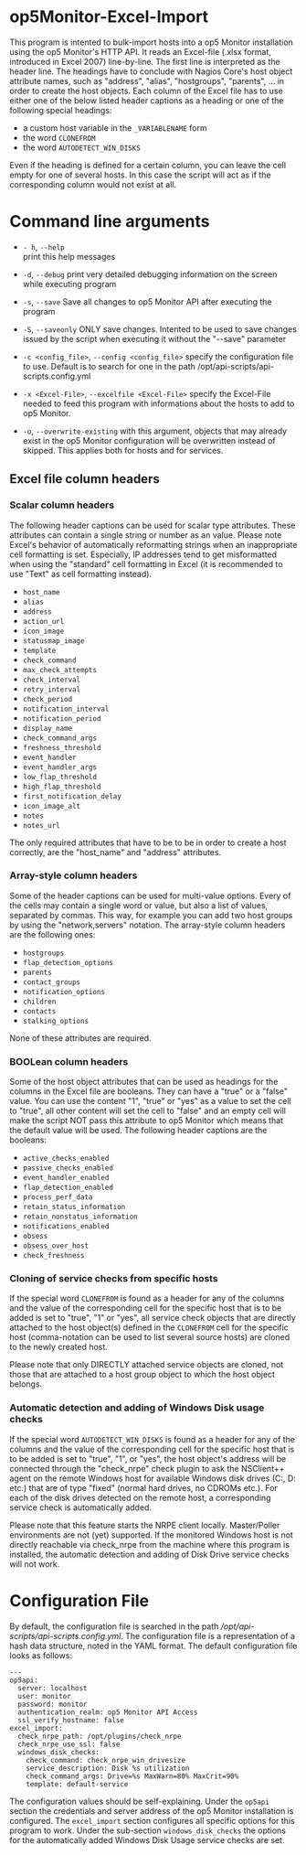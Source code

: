 op5Monitor-Excel-Import
=======================

This program is intented to bulk-import hosts into a op5 Monitor installation using the op5 Monitor's HTTP API. It reads an Excel-file (.xlsx format, introduced in Excel 2007) line-by-line. The first line is interpreted as the header line. The headings have to conclude with Nagios Core's host object attribute names, such as "address", "alias", "hostgroups", "parents", ... in order to create the host objects. Each column of the Excel file has to use either one of the below listed header captions as a heading or one of the following special headings:

- a custom host variable in the `_VARIABLENAME` form
- the word `CLONEFROM`
- the word `AUTODETECT_WIN_DISKS`

Even if the heading is defined for a certain column, you can leave the cell empty for one of several hosts. In this case the script will act as if the corresponding column would not exist at all.


# Command line arguments

- `- h`, `--help`   
	print this help messages

- `-d`, `--debug`
	print very detailed debugging information on the screen while executing program

- `-s`, `--save`
	Save all changes to op5 Monitor API after executing the program

- `-S`, `--saveonly`
	ONLY save changes. Intented to be used to save changes issued by the script
	when executing it without the "--save" parameter

- `-c <config_file>`, `--config <config_file>`
	specify the configuration file to use. Default is to search for one in the path
	/opt/api-scripts/api-scripts.config.yml

- `-x <Excel-File>`, `--excelfile <Excel-File>`
	specify the Excel-File needed to feed this program with informations about the hosts
	to add to op5 Monitor.

- `-o`, `--overwrite-existing`
  with this argument, objects that may already exist in the op5 Monitor configuration
  will be overwritten instead of skipped. This applies both for hosts and for services.


## Excel file column headers

### Scalar column headers

The following header captions can be used for scalar type attributes. These attributes can contain a single string or number as an value. Please note Excel's behavior of automatically reformatting strings when an inappropriate cell formatting is set. Especially, IP addresses tend to get misformatted when using the "standard" cell formatting in Excel (it is recommended to use "Text" as cell formatting instead).

- `host_name`
- `alias`
- `address`
- `action_url`
- `icon_image`
- `statusmap_image`
- `template`
- `check_command`
- `max_check_attempts`
- `check_interval`
- `retry_interval`
- `check_period`
- `notification_interval`
- `notification_period`
- `display_name`
- `check_command_args`
- `freshness_threshold`
- `event_handler`
- `event_handler_args`
- `low_flap_threshold`
- `high_flap_threshold`
- `first_notification_delay`
- `icon_image_alt`
- `notes`
- `notes_url`

The only required attributes that have to be to be in order to create a host correctly, are the "host_name" and "address" attributes.


### Array-style column headers

Some of the header captions can be used for multi-value options. Every of the cells may contain a single word or value, but also a list of values, separated by commas. This way, for example you can add two host groups by using the "network,servers" notation. The array-style column headers are the following ones:

- `hostgroups`
- `flap_detection_options`
- `parents`
- `contact_groups`
- `notification_options`
- `children`
- `contacts`
- `stalking_options`

None of these attributes are required.


### BOOLean column headers

Some of the host object attributes that can be used as headings for the columns in the Excel file are booleans. They can have a "true" or a "false" value. You can use the content "1", "true" or "yes" as a value to set the cell to "true", all other content will set the cell to "false" and an empty cell will make the script NOT pass this attribute to op5 Monitor which means that the default value will be used. The following header captions are the booleans:

- `active_checks_enabled`
- `passive_checks_enabled`
- `event_handler_enabled`
- `flap_detection_enabled`
- `process_perf_data`
- `retain_status_information`
- `retain_nonstatus_information`
- `notifications_enabled`
- `obsess`
- `obsess_over_host`
- `check_freshness`


### Cloning of service checks from specific hosts

If the special word `CLONEFROM` is found as a header for any of the columns and the value of the corresponding cell for the specific host that is to be added is set to "true", "1" or "yes", all service check objects that are directly attached to the host object(s) defined in the `CLONEFROM` cell for the specific host (comma-notation can be used to list several source hosts) are cloned to the newly created host.

Please note that only DIRECTLY attached service objects are cloned, not those that are attached to a host group object to which the host object belongs. 


### Automatic detection and adding of Windows Disk usage checks

If the special word `AUTODETECT_WIN_DISKS` is found as a header for any of the columns and the value of the corresponding cell for the specific host that is to be added is set to "true", "1", or "yes", the host object's address will be connected through the "check_nrpe" check plugin to ask the NSClient++ agent on the remote Windows host for available Windows disk drives (C:, D: etc.) that are of type "fixed" (normal hard drives, no CDROMs etc.). For each of the disk drives detected on the remote host, a corresponding service check is automatically added. 

Please note that this feature starts the NRPE client locally. Master/Poller environments are not (yet) supported. If the monitored Windows host is not directly reachable via check_nrpe from the machine where this program is installed, the automatic detection and adding of Disk Drive service checks will not work.


# Configuration File

By default, the configuration file is searched in the path */opt/api-scripts/api-scripts.config.yml*. The configuration file is a representation of a hash data structure, noted in the YAML format. The default configuration file looks as follows:

```
---
op5api:
  server: localhost
  user: monitor
  password: monitor
  authentication_realm: op5 Monitor API Access
  ssl_verify_hostname: false
excel_import:
  check_nrpe_path: /opt/plugins/check_nrpe
  check_nrpe_use_ssl: false
  windows_disk_checks:
    check_command: check_nrpe_win_drivesize
    service_description: Disk %s utilization
    check_command_args: Drive=%s MaxWarn=80% MaxCrit=90%
    template: default-service
```

The configuration values should be self-explaining. Under the `op5api` section the credentials and server address of the op5 Monitor installation is configured. The `excel_import` section configures all specific options for this program to work. Under the sub-section `windows_disk_checks` the options for the automatically added Windows Disk Usage service checks are set. 